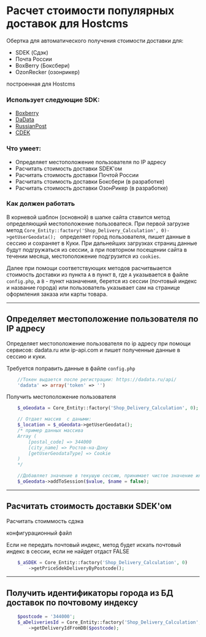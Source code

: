 # Расчет стоимости популярных доставок для Hostcms 
Обертка для автоматического получения стоимости доставки для:
* SDEK (Сдэк) 
* Почта России
* BoxBerry (Боксбери) 
* OzonRecker (озонрикер) 

построенная для Hostcms 

### Использует следующие SDK:
 * [Boxberry](https://github.com/iamwildtuna/boxberry-sdk)
 * [DaData](https://github.com/hflabs/dadata-php)
 * [RussianPost](https://github.com/lapaygroup/RussianPost)
 * [CDEK](https://github.com/AntistressStore/cdek-sdk-v2)

### Что умеет:
* Определяет местоположение пользователя по IP адресу
* Расчитать стоимость доставки SDEK'ом
* Расчитать стоимость доставки Почтой России
* Расчитать стоимость доставки Боксбери (в разработке)
* Расчитать стоимость доставки ОзонРикер (в разработке)

### Как должен работать
В корневой шаблон (основной) в шапке сайта ставится метод определяющий местоположение пользоватеся. При первой загрузке метод ```Core_Entity::factory('Shop_Delivery_Calculation', 0)->getUserGeodata(); ``` определяет город пользователя, пишет данные в сессию и сохраняет в Куки.
При дальнейших загрузках страниц данные будут подгружаться из сессии, а при повторном посещении сайта в течении месяца, местоположение подгрузится из `cookies`.

Далее при помощи соответствующих методов расчитвыается стоимость доставки из пункта `A` в пункт `B`, где `A` указывается в файле `config.php`, а `B` - пункт назначения, берется из сессии (почтовый индекс и название города) или пользователь указывает сам на странице оформления заказа или карты товара. 


____
## Определяет местоположение пользователя по IP адресу
Определяет местоположение  пользователя по ip адресу при помощи сервисов: dadata.ru или ip-api.com и пишет полученные данные в сессию и куки. 

Требуется поправить данные в файле `config.php`
```php
    //Токен выдается после регистрации: https://dadata.ru/api/
    'dadata' => array('token' => '')
```
Получить местоположение пользователя
```php
    $_oGeodata = Core_Entity::factory('Shop_Delivery_Calculation', 0);

	// Отдает массив  с даными: 
	$_location = $_oGeodata->getUserGeodata();
	/* пример данных массива
	Array ( 
		[postal_code] => 344000 
		[city_name] => Ростов-на-Дону 
		[getUserGeodataType] => Cookie 
	)
	*/

    //Добавляет значение в текушую сессию, принимает чистое значение или массив
    $_oGeodata->addToSession($value, $name = false);
```
______
## Расчитать стоимость доставки SDEK'ом
Расчитать стоиммость сдэка 

конфигурационный файл

Если не передать почтовый индекс, метод будет искать почтовый индекс в сессии, если не найдет отдаст FALSE 

```php
    $_aSDEK = Core_Entity::factory('Shop_Delivery_Calculation', 0)
		->getPriceSdekDeliveryByPostcode();
```

________
## Получить идентификаторы города из БД доставок по почтовому индексу 

```php
	$postcode = '344000';
	$_aDeliveriesId = Core_Entity::factory('Shop_Delivery_Calculation', 0)
		->getDeliveryIdFromDB($postcode);
```
















